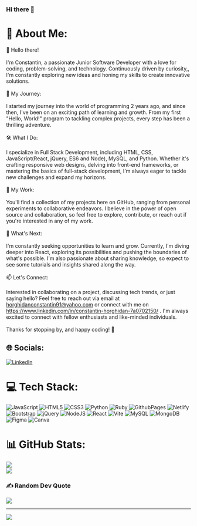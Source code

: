 ### Hi there 👋
# 💫 About Me:
👋 Hello there!<br><br>I'm Constantin, a passionate Junior Software Developer with a love for coding, problem-solving, and technology. Continuously driven by curiosity,, I'm constantly exploring new ideas and honing my skills to create innovative solutions.<br><br>🚀 My Journey:<br><br>I started my journey into the world of programming 2 years ago, and since then, I've been on an exciting path of learning and growth. From my first "Hello, World!" program to tackling complex projects, every step has been a thrilling adventure.<br><br>🛠️ What I Do:<br><br>I specialize in Full Stack Development, including HTML, CSS, JavaScript(React, jQuery, ES6 and Node), MySQL, and Python. Whether it's crafting responsive web designs, delving into front-end frameworks, or mastering the basics of full-stack development, I'm always eager to tackle new challenges and expand my horizons.<br><br>💼 My Work:<br><br>You'll find a collection of my projects here on GitHub, ranging from personal experiments to collaborative endeavors. I believe in the power of open source and collaboration, so feel free to explore, contribute, or reach out if you're interested in any of my work.<br><br>🌱 What's Next:<br><br>I'm constantly seeking opportunities to learn and grow. Currently, I'm diving deeper into React, exploring its possibilities and pushing the boundaries of what's possible. I'm also passionate about sharing knowledge, so expect to see some tutorials and insights shared along the way.<br><br>📫 Let's Connect:<br><br>Interested in collaborating on a project, discussing tech trends, or just saying hello? Feel free to reach out via email at horghidanconstantin91@yahoo.com or connect with me on https://www.linkedin.com/in/constantin-horghidan-7a0702150/ . I'm always excited to connect with fellow enthusiasts and like-minded individuals.<br><br>Thanks for stopping by, and happy coding! 🚀<br>


## 🌐 Socials:
[![LinkedIn](https://img.shields.io/badge/LinkedIn-%230077B5.svg?logo=linkedin&logoColor=white)](https://linkedin.com/in/https://www.linkedin.com/in/constantin-horghidan-7a0702150/) 

# 💻 Tech Stack:
![JavaScript](https://img.shields.io/badge/javascript-%23323330.svg?style=plastic&logo=javascript&logoColor=%23F7DF1E) ![HTML5](https://img.shields.io/badge/html5-%23E34F26.svg?style=plastic&logo=html5&logoColor=white) ![CSS3](https://img.shields.io/badge/css3-%231572B6.svg?style=plastic&logo=css3&logoColor=white) ![Python](https://img.shields.io/badge/python-3670A0?style=plastic&logo=python&logoColor=ffdd54) ![Ruby](https://img.shields.io/badge/ruby-%23CC342D.svg?style=plastic&logo=ruby&logoColor=white) ![GithubPages](https://img.shields.io/badge/github%20pages-121013?style=plastic&logo=github&logoColor=white) ![Netlify](https://img.shields.io/badge/netlify-%23000000.svg?style=plastic&logo=netlify&logoColor=#00C7B7) ![Bootstrap](https://img.shields.io/badge/bootstrap-%238511FA.svg?style=plastic&logo=bootstrap&logoColor=white) ![jQuery](https://img.shields.io/badge/jquery-%230769AD.svg?style=plastic&logo=jquery&logoColor=white) ![NodeJS](https://img.shields.io/badge/node.js-6DA55F?style=plastic&logo=node.js&logoColor=white) ![React](https://img.shields.io/badge/react-%2320232a.svg?style=plastic&logo=react&logoColor=%2361DAFB) ![Vite](https://img.shields.io/badge/vite-%23646CFF.svg?style=plastic&logo=vite&logoColor=white) ![MySQL](https://img.shields.io/badge/mysql-%2300000f.svg?style=plastic&logo=mysql&logoColor=white) ![MongoDB](https://img.shields.io/badge/MongoDB-%234ea94b.svg?style=plastic&logo=mongodb&logoColor=white) ![Figma](https://img.shields.io/badge/figma-%23F24E1E.svg?style=plastic&logo=figma&logoColor=white) ![Canva](https://img.shields.io/badge/Canva-%2300C4CC.svg?style=plastic&logo=Canva&logoColor=white)
# 📊 GitHub Stats:

![](https://github-readme-streak-stats.herokuapp.com/?user=Costea47&theme=buefy&hide_border=false)<br/>
![](https://github-readme-stats.vercel.app/api/top-langs/?username=Costea47&theme=buefy&hide_border=false&include_all_commits=false&count_private=false&layout=compact)

### ✍️ Random Dev Quote
![](https://quotes-github-readme.vercel.app/api?type=horizontal&theme=dark)

---
[![](https://visitcount.itsvg.in/api?id=Costea47&icon=0&color=0)](https://visitcount.itsvg.in)

<!-- Proudly created with GPRM ( https://gprm.itsvg.in ) -->

